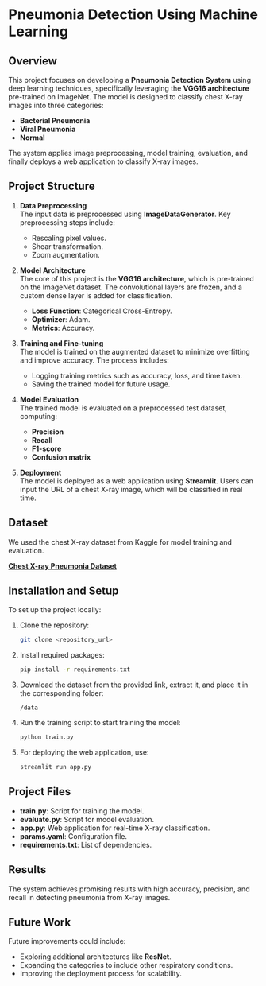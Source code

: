 # Pneumonia Detection Using Machine Learning

## Overview
This project focuses on developing a **Pneumonia Detection System** using deep learning techniques, specifically leveraging the **VGG16 architecture** pre-trained on ImageNet. The model is designed to classify chest X-ray images into three categories:
- **Bacterial Pneumonia**
- **Viral Pneumonia**
- **Normal**

The system applies image preprocessing, model training, evaluation, and finally deploys a web application to classify X-ray images.

## Project Structure
1. **Data Preprocessing**  
   The input data is preprocessed using **ImageDataGenerator**. Key preprocessing steps include:
   - Rescaling pixel values.
   - Shear transformation.
   - Zoom augmentation.

2. **Model Architecture**  
   The core of this project is the **VGG16 architecture**, which is pre-trained on the ImageNet dataset. The convolutional layers are frozen, and a custom dense layer is added for classification.
   - **Loss Function**: Categorical Cross-Entropy.
   - **Optimizer**: Adam.
   - **Metrics**: Accuracy.

3. **Training and Fine-tuning**  
   The model is trained on the augmented dataset to minimize overfitting and improve accuracy. The process includes:
   - Logging training metrics such as accuracy, loss, and time taken.
   - Saving the trained model for future usage.

4. **Model Evaluation**  
   The trained model is evaluated on a preprocessed test dataset, computing:
   - **Precision**
   - **Recall**
   - **F1-score**
   - **Confusion matrix**

5. **Deployment**  
   The model is deployed as a web application using **Streamlit**. Users can input the URL of a chest X-ray image, which will be classified in real time.

## Dataset
We used the chest X-ray dataset from Kaggle for model training and evaluation.

**[Chest X-ray Pneumonia Dataset](https://www.kaggle.com/datasets/paultimothymooney/chest-xray-pneumonia)**

## Installation and Setup
To set up the project locally:

1. Clone the repository:
    ```bash
    git clone <repository_url>
    ```
2. Install required packages:
    ```bash
    pip install -r requirements.txt
    ```
3. Download the dataset from the provided link, extract it, and place it in the corresponding folder:
    ```
    /data
    ```
4. Run the training script to start training the model:
    ```bash
    python train.py
    ```
5. For deploying the web application, use:
    ```bash
    streamlit run app.py
    ```

## Project Files
- **train.py**: Script for training the model.
- **evaluate.py**: Script for model evaluation.
- **app.py**: Web application for real-time X-ray classification.
- **params.yaml**: Configuration file.
- **requirements.txt**: List of dependencies.
  
## Results
The system achieves promising results with high accuracy, precision, and recall in detecting pneumonia from X-ray images.

## Future Work
Future improvements could include:
- Exploring additional architectures like **ResNet**.
- Expanding the categories to include other respiratory conditions.
- Improving the deployment process for scalability.
